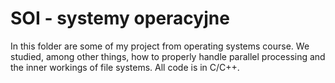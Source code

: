 # SOI - systemy operacyjne

In this folder are some of my project from operating systems course. We studied, among other things,  how to properly handle parallel processing and the inner workings of file systems. All code is in C/C++.
